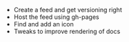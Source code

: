 * Create a feed and get versioning right
* Host the feed using gh-pages
* Find and add an icon
* Tweaks to improve rendering of docs
